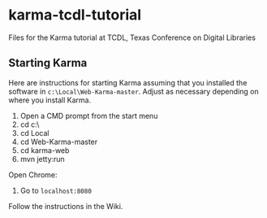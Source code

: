 # karma-tcdl-tutorial
Files for the Karma tutorial at TCDL, Texas Conference on Digital Libraries

## Starting Karma

Here are instructions for starting Karma assuming that you installed the software in `c:\Local\Web-Karma-master`. Adjust as necessary depending on where you install Karma.

1. Open a CMD prompt from the start menu
2. cd c:\
3. cd Local
4. cd Web-Karma-master
5. cd karma-web
6. mvn jetty:run

Open Chrome:

1. Go to `localhost:8080`

Follow the instructions in the Wiki.
